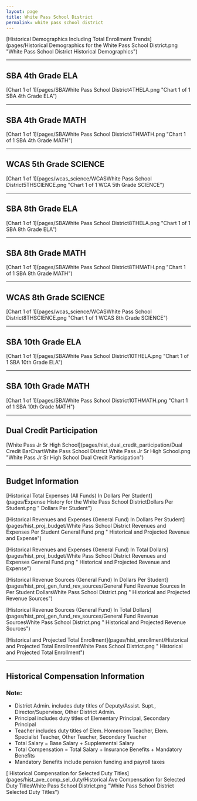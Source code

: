 ```yaml
---
layout: page
title: White Pass School District
permalink: white pass school district
---
```



[Historical Demographics Including Total Enrollment Trends](pages/Historical Demographics for the White Pass School District.png "White Pass School District Historical Demographics")

___

## SBA 4th Grade ELA

[Chart 1 of 1](pages/SBAWhite Pass School District4THELA.png "Chart 1 of 1 SBA 4th Grade ELA")


___

## SBA 4th Grade MATH

[Chart 1 of 1](pages/SBAWhite Pass School District4THMATH.png "Chart 1 of 1 SBA 4th Grade MATH")


___

## WCAS 5th Grade SCIENCE

[Chart 1 of 1](pages/wcas_science/WCASWhite Pass School District5THSCIENCE.png "Chart 1 of 1 WCA 5th Grade SCIENCE")


___

## SBA 8th Grade ELA

[Chart 1 of 1](pages/SBAWhite Pass School District8THELA.png "Chart 1 of 1 SBA 8th Grade ELA")


___

## SBA 8th Grade MATH

[Chart 1 of 1](pages/SBAWhite Pass School District8THMATH.png "Chart 1 of 1 SBA 8th Grade MATH")


___

## WCAS 8th Grade SCIENCE

[Chart 1 of 1](pages/wcas_science/WCASWhite Pass School District8THSCIENCE.png "Chart 1 of 1 WCAS 8th Grade SCIENCE")


___

## SBA 10th Grade ELA

[Chart 1 of 1](pages/SBAWhite Pass School District10THELA.png "Chart 1 of 1 SBA 10th Grade ELA")


___

## SBA 10th Grade MATH

[Chart 1 of 1](pages/SBAWhite Pass School District10THMATH.png "Chart 1 of 1 SBA 10th Grade MATH")


___

## Dual Credit Participation

[White Pass Jr Sr High School](pages/hist_dual_credit_participation/Dual Credit BarChartWhite Pass School District White Pass Jr Sr High School.png "White Pass Jr Sr High School Dual Credit Participation")


___

## Budget Information

[Historical Total Expenses (All Funds) In Dollars Per Student](pages/Expense History for the White Pass School DistrictDollars Per Student.png " Dollars Per Student")

[Historical Revenues and Expenses (General Fund) In Dollars Per Student](pages/hist_proj_budget/White Pass School District Revenues and Expenses Per Student General Fund.png " Historical and Projected Revenue and Expense")

[Historical Revenues and Expenses (General Fund) In Total Dollars](pages/hist_proj_budget/White Pass School District Revenues and Expenses General Fund.png " Historical and Projected Revenue and Expense")

[Historical Revenue Sources (General Fund) In Dollars Per Student](pages/hist_proj_gen_fund_rev_sources/General Fund Revenue Sources In Per Student DollarsWhite Pass School District.png " Historical and Projected Revenue Sources")

[Historical Revenue Sources (General Fund) In Total Dollars](pages/hist_proj_gen_fund_rev_sources/General Fund Revenue SourcesWhite Pass School District.png " Historical and Projected Revenue Sources")

[Historical and Projected Total Enrollment](pages/hist_enrollment/Historical and Projected Total EnrollmentWhite Pass School District.png " Historical and Projected Total Enrollment")


___

## Historical Compensation Information
### Note:
- District Admin. includes duty titles of Deputy/Assist. Supt., Director/Supervisor, Other District Admin.
- Principal includes duty titles of Elementary Principal, Secondary Principal
- Teacher includes duty titles of Elem. Homeroom Teacher, Elem. Specialist Teacher, Other Teacher, Secondary Teacher
- Total Salary = Base Salary + Supplemental Salary
- Total Compensation = Total Salary + Insurance Benefits + Mandatory Benefits
- Mandatory Benefits include pension funding and payroll taxes

[ Historical Compensation for Selected Duty Titles](pages/hist_ave_comp_sel_duty/Historical Ave Compensation for Selected Duty TitlesWhite Pass School District.png "White Pass School District Selected Duty Titles")

